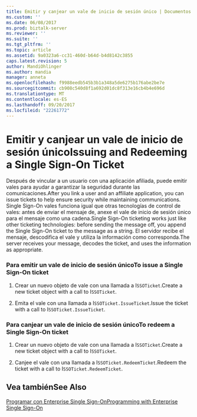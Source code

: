 ```yaml
---
title: Emitir y canjear un vale de inicio de sesión único | Documentos de Microsoft
ms.custom: ''
ms.date: 06/08/2017
ms.prod: biztalk-server
ms.reviewer: ''
ms.suite: ''
ms.tgt_pltfrm: ''
ms.topic: article
ms.assetid: 9a0323a6-cc31-460d-b64d-b4d8142c3855
caps.latest.revision: 5
author: MandiOhlinger
ms.author: mandia
manager: anneta
ms.openlocfilehash: f9988eedb545b3b1a348a5de6275b176abe2be7e
ms.sourcegitcommit: cb908c540d8f1a692d01dc8f313e16cb4b4e696d
ms.translationtype: MT
ms.contentlocale: es-ES
ms.lasthandoff: 09/20/2017
ms.locfileid: "22261772"
---
```

# <a name="issuing-and-redeeming-a-single-sign-on-ticket"></a><span data-ttu-id="2b928-102">Emitir y canjear un vale de inicio de sesión único</span><span class="sxs-lookup"><span data-stu-id="2b928-102">Issuing and Redeeming a Single Sign-On Ticket</span></span>
<span data-ttu-id="2b928-103">Después de vincular a un usuario con una aplicación afiliada, puede emitir vales para ayudar a garantizar la seguridad durante las comunicaciones.</span><span class="sxs-lookup"><span data-stu-id="2b928-103">After you link a user and an affiliate application, you can issue tickets to help ensure security while maintaining communications.</span></span> <span data-ttu-id="2b928-104">Single Sign-On vales funciona igual que otras tecnologías de control de vales: antes de enviar el mensaje de, anexe el vale de inicio de sesión único para el mensaje como una cadena.</span><span class="sxs-lookup"><span data-stu-id="2b928-104">Single Sign-On ticketing works just like other ticketing technologies: before sending the message off, you append the Single Sign-On ticket to the message as a string.</span></span> <span data-ttu-id="2b928-105">El servidor recibe el mensaje, descodifica el vale y utiliza la información como corresponda.</span><span class="sxs-lookup"><span data-stu-id="2b928-105">The server receives your message, decodes the ticket, and uses the information as appropriate.</span></span>  
  
### <a name="to-issue-a-single-sign-on-ticket"></a><span data-ttu-id="2b928-106">Para emitir un vale de inicio de sesión único</span><span class="sxs-lookup"><span data-stu-id="2b928-106">To issue a Single Sign-On ticket</span></span>  
  
1.  <span data-ttu-id="2b928-107">Crear un nuevo objeto de vale con una llamada a I`SSOTicket`.</span><span class="sxs-lookup"><span data-stu-id="2b928-107">Create a new ticket object with a call to I`SSOTicket`.</span></span>  
  
2.  <span data-ttu-id="2b928-108">Emita el vale con una llamada a I`SSOTicket.IssueTicket`.</span><span class="sxs-lookup"><span data-stu-id="2b928-108">Issue the ticket with a call to I`SSOTicket.IssueTicket`.</span></span>  
  
### <a name="to-redeem-a-single-sign-on-ticket"></a><span data-ttu-id="2b928-109">Para canjear un vale de inicio de sesión único</span><span class="sxs-lookup"><span data-stu-id="2b928-109">To redeem a Single Sign-On ticket</span></span>  
  
1.  <span data-ttu-id="2b928-110">Crear un nuevo objeto de vale con una llamada a I`SSOTicket`.</span><span class="sxs-lookup"><span data-stu-id="2b928-110">Create a new ticket object with a call to I`SSOTicket`.</span></span>  
  
2.  <span data-ttu-id="2b928-111">Canjee el vale con una llamada a I`SSOTicket.RedeemTicket`.</span><span class="sxs-lookup"><span data-stu-id="2b928-111">Redeem the ticket with a call to I`SSOTicket.RedeemTicket`.</span></span>  
  
## <a name="see-also"></a><span data-ttu-id="2b928-112">Vea también</span><span class="sxs-lookup"><span data-stu-id="2b928-112">See Also</span></span>  
 [<span data-ttu-id="2b928-113">Programar con Enterprise Single Sign-On</span><span class="sxs-lookup"><span data-stu-id="2b928-113">Programming with Enterprise Single Sign-On</span></span>](../core/programming-with-enterprise-single-sign-on.md)